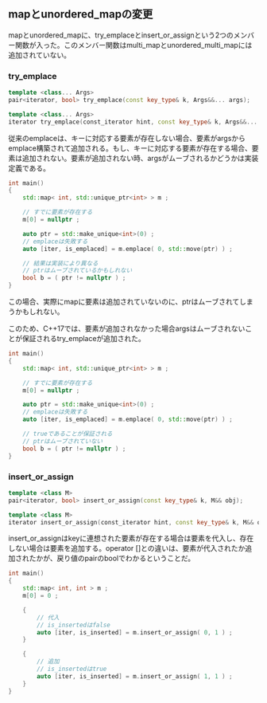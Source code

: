 ## mapとunordered_mapの変更

mapとunordered_mapに、try_emplaceとinsert_or_assignという2つのメンバー関数が入った。このメンバー関数はmulti_mapとunordered_multi_mapには追加されていない。

### try_emplace

~~~c++
template <class... Args>
pair<iterator, bool> try_emplace(const key_type& k, Args&&... args);

template <class... Args>
iterator try_emplace(const_iterator hint, const key_type& k, Args&&... args);
~~~

従来のemplaceは、キーに対応する要素が存在しない場合、要素がargsからemplace構築されて追加される。もし、キーに対応する要素が存在する場合、要素は追加されない。要素が追加されない時、argsがムーブされるかどうかは実装定義である。

~~~cpp
int main()
{
    std::map< int, std::unique_ptr<int> > m ;

    // すでに要素が存在する
    m[0] = nullptr ;

    auto ptr = std::make_unique<int>(0) ;
    // emplaceは失敗する
    auto [iter, is_emplaced] = m.emplace( 0, std::move(ptr) ) ;

    // 結果は実装により異なる
    // ptrはムーブされているかもしれない
    bool b = ( ptr != nullptr ) ;
}
~~~

この場合、実際にmapに要素は追加されていないのに、ptrはムーブされてしまうかもしれない。

このため、C++17では、要素が追加されなかった場合argsはムーブされないことが保証されるtry_emplaceが追加された。

~~~cpp
int main()
{
    std::map< int, std::unique_ptr<int> > m ;

    // すでに要素が存在する
    m[0] = nullptr ;

    auto ptr = std::make_unique<int>(0) ;
    // emplaceは失敗する
    auto [iter, is_emplaced] = m.emplace( 0, std::move(ptr) ) ;

    // trueであることが保証される
    // ptrはムーブされていない
    bool b = ( ptr != nullptr ) ;
}
~~~

### insert_or_assign

~~~c++
template <class M>
pair<iterator, bool> insert_or_assign(const key_type& k, M&& obj);

template <class M>
iterator insert_or_assign(const_iterator hint, const key_type& k, M&& obj);
~~~

insert_or_assignはkeyに連想された要素が存在する場合は要素を代入し、存在しない場合は要素を追加する。operator []との違いは、要素が代入されたか追加されたかが、戻り値のpairのboolでわかるということだ。

~~~cpp
int main()
{
    std::map< int, int > m ;
    m[0] = 0 ;

    {
        // 代入
        // is_insertedはfalse
        auto [iter, is_inserted] = m.insert_or_assign( 0, 1 ) ;
    }

    {
        // 追加
        // is_insertedはtrue
        auto [iter, is_inserted] = m.insert_or_assign( 1, 1 ) ;
    }
}
~~~
